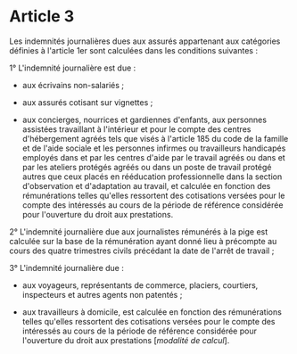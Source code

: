 # Article 3

Les indemnités journalières dues aux assurés appartenant aux catégories définies à l'article 1er sont calculées dans les conditions suivantes :

1° L'indemnité journalière est due :

- aux écrivains non-salariés ;

- aux assurés cotisant sur vignettes ;

- aux concierges, nourrices et gardiennes d'enfants, aux personnes assistées travaillant à l'intérieur et pour le compte des centres d'hébergement agréés tels que visés à l'article 185 du code de la famille et de l'aide sociale et les personnes infirmes ou travailleurs handicapés employés dans et par les centres d'aide par le travail agréés ou dans et par les ateliers protégés agréés ou dans un poste de travail protégé autres que ceux placés en rééducation professionnelle dans la section d'observation et d'adaptation au travail, et calculée en fonction des rémunérations telles qu'elles ressortent des cotisations versées pour le compte des intéressés au cours de la période de référence considérée pour l'ouverture du droit aux prestations.

2° L'indemnité journalière due aux journalistes rémunérés à la pige est calculée sur la base de la rémunération ayant donné lieu à précompte au cours des quatre trimestres civils précédant la date de l'arrêt de travail ;

3° L'indemnité journalière due :

- aux voyageurs, représentants de commerce, placiers, courtiers, inspecteurs et autres agents non patentés ;

- aux travailleurs à domicile, est calculée en fonction des rémunérations telles qu'elles ressortent des cotisations versées pour le compte des intéressés au cours de la période de référence considérée pour l'ouverture du droit aux prestations [*modalité de calcul*].
